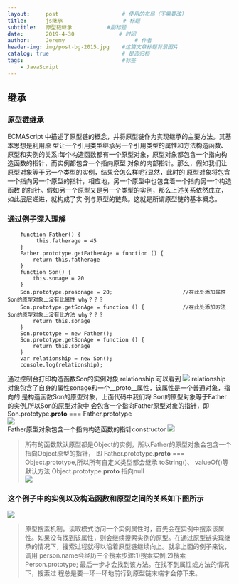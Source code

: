 ```yaml
---
layout:     post                    # 使用的布局（不需要改）
title:      js继承                   # 标题 
subtitle:   原型链继承           #副标题
date:       2019-4-30              # 时间
author:     Jeremy                      # 作者
header-img: img/post-bg-2015.jpg    #这篇文章标题背景图片
catalog: true                       # 是否归档
tags:                               #标签
    - JavaScript
---
```


## 继承

### 原型链继承

ECMAScript 中描述了原型链的概念，并将原型链作为实现继承的主要方法。其基本思想是利用原 型让一个引用类型继承另一个引用类型的属性和方法构造函数、原型和实例的关系:每个构造函数都有一个原型对象，原型对象都包含一个指向构造函数的指针，而实例都包含一个指向原型 对象的内部指针。那么，假如我们让原型对象等于另一个类型的实例，结果会怎么样呢?显然，此时的 原型对象将包含一个指向另一个原型的指针，相应地，另一个原型中也包含着一个指向另一个构造函数 的指针。假如另一个原型又是另一个类型的实例，那么上述关系依然成立，如此层层递进，就构成了实 例与原型的链条。这就是所谓原型链的基本概念。
    
### 通过例子深入理解
        function Father() {
             this.fatherage = 45
        }
        Father.prototype.getFatherAge = function () {
            return this.fatherage
        }
        function Son() {
            this.sonage = 20
        }
        Son.prototype.prosonage = 20;                      //在此处添加属性 Son的原型对象上没有此属性 why？？？
        Son.prototype.getSonAge = function () {            //在此处添加方法 Son的原型对象上没有此方法 why？？？
            return this.sonage
        }
        Son.prototype = new Father();
        Son.prototype.getSonAge = function () {
            return this.sonage
        }
        var relationship = new Son();
        console.log(relationship);
        
通过控制台打印构造函数Son的实例对象 relationship 可以看到
  ![](https://ws4.sinaimg.cn/large/006tNc79gy1g2kmfqpocyj30wg0c4tak.jpg)
  relationship对象包含了自身的属性sonage和一个__proto__属性，该属性是一个普通对象，指向的
  是构造函数Son的原型对象，上面代码中我们将 Son的原型对象等于Father的实例,所以Son的原型对象中
  会包含一个指向Father原型对象的指针，即 Son.prototype.__proto__ === Father.prototype  
  ![](https://ws3.sinaimg.cn/large/006tNc79gy1g2kms2numyj31zq0u0ago.jpg)  
  Father原型对象包含一个指向构造函数的指针constructor
  ![](https://ws4.sinaimg.cn/large/006tNc79gy1g2knp1nv6xj30kg0fcq5b.jpg) 

> 所有的函数默认原型都是Object的实例，所以Father的原型对象会包含一个指向Object原型的指针，
即 Father.prototype.__proto__ === Object.prototype,所以所有自定义类型都会继承 toString()、 valueOf()等默认方法
Object.prototype.__proto__ 指向null  
![](https://ws2.sinaimg.cn/large/006tNc79gy1g2knvnb1amj31790u04dz.jpg)
    
        
### 这个例子中的实例以及构造函数和原型之间的关系如下图所示

![](https://ws1.sinaimg.cn/large/006tNc79ly1g2jvzxe8nmj30w20g63z5.jpg)   
 
> 原型搜索机制。读取模式访问一个实例属性时，首先会在实例中搜索该属性。如果没有找到该属性，则会继续搜索实例的原型。在通过原型链实现继承的情况下，搜索过程就得以沿着原型链继续向上。就拿上面的例子来说，调用 person.name会经历三个搜索步骤:1)搜索实例;2)搜索 Person.prototype; 最后一步才会找到该方法。在找不到属性或方法的情况下，搜索过 程总是要一环一环地前行到原型链末端才会停下来。


 

        



          